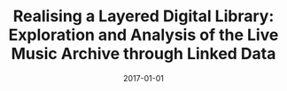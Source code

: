 ---
type: "paper"
title: "Realising a Layered Digital Library: Exploration and Analysis of the Live Music Archive through Linked Data"
authors: ['Kevin R. Page', ' Sean Bechhofer', ' Gyorgy Fazekas', ' David M. Weigl', ' Thomas Wilmering']
date: 2017-01-01
published_in: "2017 ACM/IEEE Joint Conference on Digital Libraries (JCDL)"
publishers_link: "http://ieeexplore.ieee.org/document/7991563"
---
